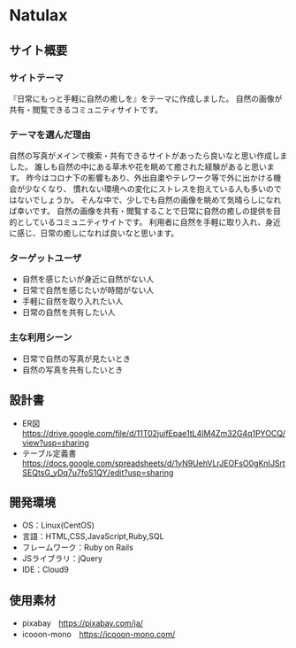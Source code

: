 # Natulax

## サイト概要
### サイトテーマ
『日常にもっと手軽に自然の癒しを』をテーマに作成しました。
自然の画像が共有・閲覧できるコミュニティサイトです。

### テーマを選んだ理由
自然の写真がメインで検索・共有できるサイトがあったら良いなと思い作成しました。
誰しも自然の中にある草木や花を眺めて癒された経験があると思います。
昨今はコロナ下の影響もあり、外出自粛やテレワーク等で外に出かける機会が少なくなり、
慣れない環境への変化にストレスを抱えている人も多いのではないでしょうか。
そんな中で、少しでも自然の画像を眺めて気晴らしになれば幸いです。
自然の画像を共有・閲覧することで日常に自然の癒しの提供を目的としているコミュニティサイトです。
利用者に自然を手軽に取り入れ、身近に感じ、日常の癒しになれば良いなと思います。

### ターゲットユーザ
- 自然を感じたいが身近に自然がない人
- 日常で自然を感じたいが時間がない人
- 手軽に自然を取り入れたい人
- 日常の自然を共有したい人

### 主な利用シーン
- 日常で自然の写真が見たいとき
- 自然の写真を共有したいとき

## 設計書
- ER図　https://drive.google.com/file/d/11T02juifEpae1tL4IM4Zm32G4q1PYOCQ/view?usp=sharing
- テーブル定義書　https://docs.google.com/spreadsheets/d/1yN9UehVLrJEOFsO0gKnIJSrtSEQtsG_yDq7u7foS1QY/edit?usp=sharing

## 開発環境
- OS：Linux(CentOS)
- 言語：HTML,CSS,JavaScript,Ruby,SQL
- フレームワーク：Ruby on Rails
- JSライブラリ：jQuery
- IDE：Cloud9

## 使用素材
- pixabay　https://pixabay.com/ja/
- icooon-mono　https://icooon-mono.com/